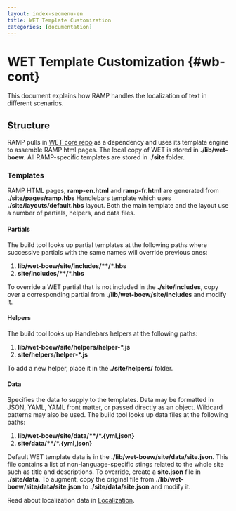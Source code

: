 ```yaml
---
layout: index-secmenu-en
title: WET Template Customization
categories: [documentation]
---
```


<a name="top" />

# WET Template Customization {#wb-cont}

This document explains how RAMP handles the localization of text in different scenarios.

<div class="toc"></div>

## Structure

RAMP pulls in [WET core repo](https://github.com/wet-boew/wet-boew) as a dependency and uses its template engine to assemble RAMP html pages. The local copy of WET is stored in __./lib/wet-boew__. All RAMP-specific templates are stored in __./site__ folder.

### Templates

RAMP HTML pages, __ramp-en.html__ and __ramp-fr.html__ are generated from __./site/pages/ramp.hbs__ Handlebars template which uses __./site/layouts/default.hbs__ layout. Both the main template and the layout use a number of partials, helpers, and data files.

#### Partials

The build tool looks up partial templates at the following paths where successive partials with the same names will override previous ones:

1. __lib/wet-boew/site/includes/**/*.hbs__
2. __site/includes/**/*.hbs__

To override a WET partial that is not included in the __./site/includes__, copy over a corresponding partial from __./lib/wet-boew/site/includes__ and modify it.

#### Helpers

The build tool looks up Handlebars helpers at the following paths:

1. __lib/wet-boew/site/helpers/helper-*.js__
2. __site/helpers/helper-*.js__

To add a new helper, place it in the __./site/helpers/__ folder.

#### Data

Specifies the data to supply to the templates. Data may be formatted in JSON, YAML, YAML front matter, or passed directly as an object. Wildcard patterns may also be used. The build tool looks up data files at the following paths:

1. __lib/wet-boew/site/data/**/*.{yml,json}__
2. __site/data/**/*.{yml,json}__

Default WET template data is in the __./lib/wet-boew/site/data/site.json__. This file contains a list of non-language-specific stings related to the whole site such as title and descriptions.
To override, create a __site.json__ file in __./site/data__. To augment, copy the original file from __./lib/wet-boew/site/data/site.json__ to __./site/data/site.json__ and modify it.

Read about localization data in [Localization](locale-en.html#wet-strings).




